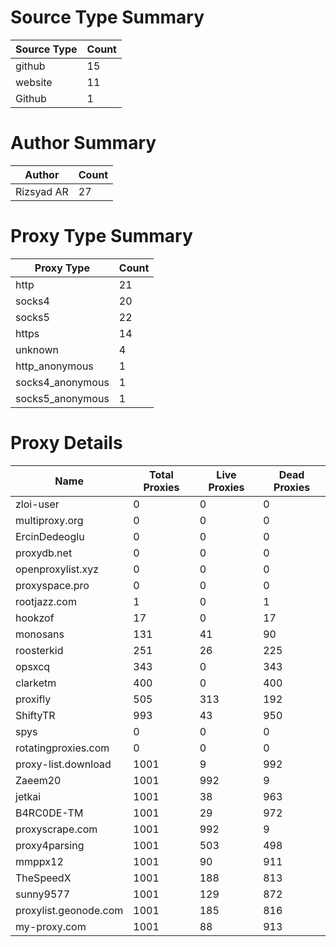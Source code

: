 # Source Type Summary

| Source Type | Count |
|-------------|-------|
| github | 15 |
| website | 11 |
| Github | 1 |


# Author Summary

| Author | Count |
|--------|-------|
| Rizsyad AR | 27 |


# Proxy Type Summary

| Proxy Type | Count |
|------------|-------|
| http | 21 |
| socks4 | 20 |
| socks5 | 22 |
| https | 14 |
| unknown | 4 |
| http_anonymous | 1 |
| socks4_anonymous | 1 |
| socks5_anonymous | 1 |


# Proxy Details

| Name | Total Proxies | Live Proxies | Dead Proxies |
|------|---------------|--------------|---------------|
| zloi-user | 0 | 0 | 0 |
| multiproxy.org | 0 | 0 | 0 |
| ErcinDedeoglu | 0 | 0 | 0 |
| proxydb.net | 0 | 0 | 0 |
| openproxylist.xyz | 0 | 0 | 0 |
| proxyspace.pro | 0 | 0 | 0 |
| rootjazz.com | 1 | 0 | 1 |
| hookzof | 17 | 0 | 17 |
| monosans | 131 | 41 | 90 |
| roosterkid | 251 | 26 | 225 |
| opsxcq | 343 | 0 | 343 |
| clarketm | 400 | 0 | 400 |
| proxifly | 505 | 313 | 192 |
| ShiftyTR | 993 | 43 | 950 |
| spys | 0 | 0 | 0 |
| rotatingproxies.com | 0 | 0 | 0 |
| proxy-list.download | 1001 | 9 | 992 |
| Zaeem20 | 1001 | 992 | 9 |
| jetkai | 1001 | 38 | 963 |
| B4RC0DE-TM | 1001 | 29 | 972 |
| proxyscrape.com | 1001 | 992 | 9 |
| proxy4parsing | 1001 | 503 | 498 |
| mmppx12 | 1001 | 90 | 911 |
| TheSpeedX | 1001 | 188 | 813 |
| sunny9577 | 1001 | 129 | 872 |
| proxylist.geonode.com | 1001 | 185 | 816 |
| my-proxy.com | 1001 | 88 | 913 |
